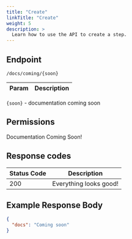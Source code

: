```yaml
---
title: "Create"
linkTitle: "Create"
weight: 5
description: >
  Learn how to use the API to create a step.
---
```


## Endpoint

```
/docs/coming/{soon}
```

| Param | Description |
|---|---|


`{soon}` - documentation coming soon

## Permissions

Documentation Coming Soon!

## Response codes

| Status Code | Description |
|---|---|
| 200 | Everything looks good! |

## Example Response Body

```json
{
  "docs": "Coming soon"
}
```
